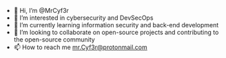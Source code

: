 - 👋 Hi, I’m @MrCyf3r
- 👀 I’m interested in cybersecurity and DevSecOps
- 🌱 I’m currently learning information security and back-end development
- 💞️ I’m looking to collaborate on open-source projects and contributing to the open-source community
- 📫 How to reach me mr.Cyf3r@protonmail.com

<!---
MrCyf3r/MrCyf3r is a ✨ special ✨ repository because its `README.md` (this file) appears on your GitHub profile.
You can click the Preview link to take a look at your changes.
--->
